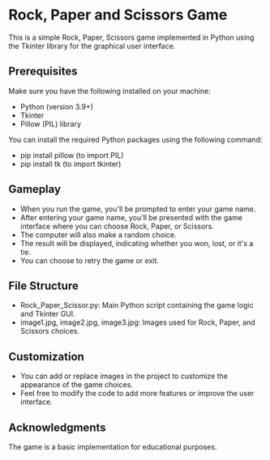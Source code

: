 # Rock, Paper and Scissors Game

This is a simple Rock, Paper, Scissors game implemented in Python using the Tkinter library for the graphical user interface.

## Prerequisites

Make sure you have the following installed on your machine:

- Python (version 3.9+)
- Tkinter
- Pillow (PIL) library

You can install the required Python packages using the following command:

- pip install pillow (to import PIL)
- pip install tk  (to import tkinter)

## Gameplay

- When you run the game, you'll be prompted to enter your game name.
- After entering your game name, you'll be presented with the game interface where you can choose Rock, Paper, or Scissors.
- The computer will also make a random choice.
- The result will be displayed, indicating whether you won, lost, or it's a tie.
- You can choose to retry the game or exit.

## File Structure

- Rock_Paper_Scissor.py: Main Python script containing the game logic and Tkinter GUI.
- image1.jpg, image2.jpg, image3.jpg: Images used for Rock, Paper, and Scissors choices.

## Customization

- You can add or replace images in the project to customize the appearance of the game choices.
- Feel free to modify the code to add more features or improve the user interface.

## Acknowledgments

The game is a basic implementation for educational purposes.



